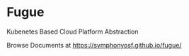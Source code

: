 # Fugue
Kubenetes Based Cloud Platform Abstraction

Browse Documents at https://symphonyosf.github.io/fugue/
